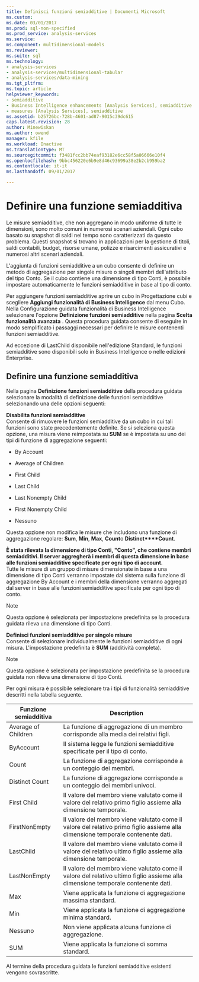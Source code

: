 ```yaml
---
title: Definisci funzioni semiadditive | Documenti Microsoft
ms.custom: 
ms.date: 03/01/2017
ms.prod: sql-non-specified
ms.prod_service: analysis-services
ms.service: 
ms.component: multidimensional-models
ms.reviewer: 
ms.suite: sql
ms.technology:
- analysis-services
- analysis-services/multidimensional-tabular
- analysis-services/data-mining
ms.tgt_pltfrm: 
ms.topic: article
helpviewer_keywords:
- semiadditive
- Business Intelligence enhancements [Analysis Services], semiadditive behavior
- measures [Analysis Services], semiadditive
ms.assetid: b25726bc-728b-4601-ad87-9015c39dc615
caps.latest.revision: 28
author: Minewiskan
ms.author: owend
manager: kfile
ms.workload: Inactive
ms.translationtype: MT
ms.sourcegitcommit: f3481fcc2bb74eaf93182e6cc58f5a06666e10f4
ms.openlocfilehash: 9bbc456220e6b9e8d46c93699a38e2b2cb959ba2
ms.contentlocale: it-it
ms.lasthandoff: 09/01/2017

---
```

# <a name="define-semiadditive-behavior"></a>Definire una funzione semiadditiva
  Le misure semiadditive, che non aggregano in modo uniforme di tutte le dimensioni, sono molto comuni in numerosi scenari aziendali. Ogni cubo basato su snapshot di saldi nel tempo sono caratterizzati da questo problema. Questi snapshot si trovano in applicazioni per la gestione di titoli, saldi contabili, budget, risorse umane, polizze e risarcimenti assicurativi e numerosi altri scenari aziendali.  
  
 L'aggiunta di funzioni semiadditive a un cubo consente di definire un metodo di aggregazione per singole misure o singoli membri dell'attributo del tipo Conto. Se il cubo contiene una dimensione di tipo Conti, è possibile impostare automaticamente le funzioni semiadditive in base al tipo di conto.  
  
 Per aggiungere funzioni semiadditive aprire un cubo in Progettazione cubi e scegliere **Aggiungi funzionalità di Business Intelligence** dal menu Cubo. Nella Configurazione guidata funzionalità di Business Intelligence selezionare l'opzione **Definizione funzioni semiadditive** nella pagina **Scelta funzionalità avanzata** . Questa procedura guidata consente di eseguire in modo semplificato i passaggi necessari per definire le misure contenenti funzioni semiadditive.  
  
 Ad eccezione di LastChild disponibile nell'edizione Standard, le funzioni semiadditive sono disponibili solo in Business Intelligence o nelle edizioni Enterprise.  
  
## <a name="define-semiadditive-behavior"></a>Definire una funzione semiadditiva  
 Nella pagina **Definizione funzioni semiadditive** della procedura guidata selezionare la modalità di definizione delle funzioni semiadditive selezionando una delle opzioni seguenti:  
  
 **Disabilita funzioni semiadditive**  
 Consente di rimuovere le funzioni semiadditive da un cubo in cui tali funzioni sono state precedentemente definite. Se si seleziona questa opzione, una misura viene reimpostata su **SUM** se è impostata su uno dei tipi di funzione di aggregazione seguenti:  
  
-   By Account  
  
-   Average of Children  
  
-   First Child  
  
-   Last Child  
  
-   Last Nonempty Child  
  
-   First Nonempty Child  
  
-   Nessuno  
  
 Questa opzione non modifica le misure che includono una funzione di aggregazione regolare: **Sum**, **Min**, **Max**, **Count**o **Distinct****Count**.  
  
 **È stata rilevata la dimensione di tipo Conti, "Conto", che contiene membri semiadditivi. Il server aggregherà i membri di questa dimensione in base alle funzioni semiadditive specificate per ogni tipo di account.**  
 Tutte le misure di un gruppo di misure dimensionate in base a una dimensione di tipo Conti verranno impostate dal sistema sulla funzione di aggregazione By Account e i membri della dimensione verranno aggregati dal server in base alle funzioni semiadditive specificate per ogni tipo di conto.  
  
> [!NOTE]  
>  Questa opzione è selezionata per impostazione predefinita se la procedura guidata rileva una dimensione di tipo Conti.  
  
 **Definisci funzioni semiadditive per singole misure**  
 Consente di selezionare individualmente le funzioni semiadditive di ogni misura. L'impostazione predefinita è **SUM** (additività completa).  
  
> [!NOTE]  
>  Questa opzione è selezionata per impostazione predefinita se la procedura guidata non rileva una dimensione di tipo Conti.  
  
 Per ogni misura è possibile selezionare tra i tipi di funzionalità semiadditive descritti nella tabella seguente.  
  
|Funzione semiadditiva|Description|  
|---------------------------|-----------------|  
|Average of Children|La funzione di aggregazione di un membro corrisponde alla media dei relativi figli.|  
|ByAccount|Il sistema legge le funzioni semiadditive specificate per il tipo di conto.|  
|Count|La funzione di aggregazione corrisponde a un conteggio dei membri.|  
|Distinct Count|La funzione di aggregazione corrisponde a un conteggio dei membri univoci.|  
|First Child|Il valore del membro viene valutato come il valore del relativo primo figlio assieme alla dimensione temporale.|  
|FirstNonEmpty|Il valore del membro viene valutato come il valore del relativo primo figlio assieme alla dimensione temporale contenente dati.|  
|LastChild|Il valore del membro viene valutato come il valore del relativo ultimo figlio assieme alla dimensione temporale.|  
|LastNonEmpty|Il valore del membro viene valutato come il valore del relativo ultimo figlio assieme alla dimensione temporale contenente dati.|  
|Max|Viene applicata la funzione di aggregazione massima standard.|  
|Min|Viene applicata la funzione di aggregazione minima standard.|  
|Nessuno|Non viene applicata alcuna funzione di aggregazione.|  
|SUM|Viene applicata la funzione di somma standard.|  
  
 Al termine della procedura guidata le funzioni semiadditive esistenti vengono sovrascritte.  
  
  

